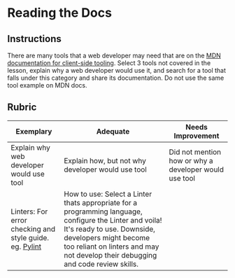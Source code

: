 # Reading the Docs

## Instructions

There are many tools that a web developer may need that are on the [MDN documentation for client-side tooling](https://developer.mozilla.org/docs/Learn/Tools_and_testing/Understanding_client-side_tools/Overview). Select 3 tools not covered in the lesson, explain why a web developer would use it, and search for a tool that falls under this category and share its documentation. Do not use the same tool example on MDN docs.

## Rubric

Exemplary | Adequate | Needs Improvement
--- | --- | -- |
|Explain why web developer would use tool| Explain how, but not why developer would use tool| Did not mention how or why a developer would use tool  |
| Linters: For error checking and style guide. eg. [Pylint](https://pylint.readthedocs.io/en/stable/) | How to use: Select a Linter thats appropriate for a programming language, configure the Linter and voila! It's ready to use. Downside, developers might become too reliant on linters and may not develop their debugging and code review skills.  |  |